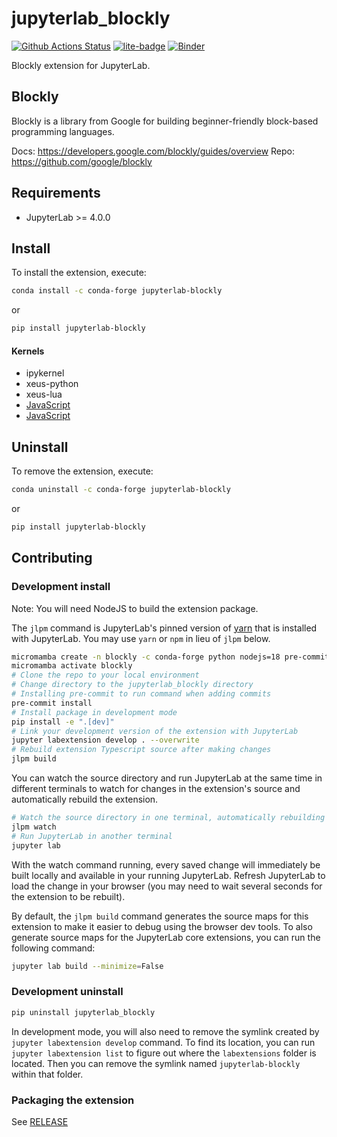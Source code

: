 # jupyterlab_blockly

[![Github Actions Status](https://github.com/QuantStack/jupyterlab-blockly/actions/workflows/build.yml/badge.svg)](https://github.com/quantstack/jupyterlab-blockly/actions/workflows/build.yml)
[![lite-badge](https://jupyterlite.rtfd.io/en/latest/_static/badge-launch.svg)](https://jupyterlab-blockly.readthedocs.io/en/latest/lite/lab/index.html?path=example.jpblockly)
[![Binder](https://mybinder.org/badge_logo.svg)](https://mybinder.org/v2/gh/quantstack/jupyterlab-blockly/main?urlpath=lab/tree/examples/example.jpblockly)


Blockly extension for JupyterLab.

## Blockly

Blockly is a library from Google for building beginner-friendly block-based programming languages.

Docs: https://developers.google.com/blockly/guides/overview
Repo: https://github.com/google/blockly

## Requirements

- JupyterLab >= 4.0.0

## Install

To install the extension, execute:

```bash
conda install -c conda-forge jupyterlab-blockly
```
or 
```bash
pip install jupyterlab-blockly
```

#### Kernels

- ipykernel
- xeus-python
- xeus-lua
- [JavaScript](https://github.com/n-riesco/ijavascript#installation)
- [JavaScript](https://github.com/yunabe/tslab)

## Uninstall

To remove the extension, execute:

```bash
conda uninstall -c conda-forge jupyterlab-blockly
```
or
```bash
pip install jupyterlab-blockly
```

## Contributing

### Development install

Note: You will need NodeJS to build the extension package.

The `jlpm` command is JupyterLab's pinned version of
[yarn](https://yarnpkg.com/) that is installed with JupyterLab. You may use
`yarn` or `npm` in lieu of `jlpm` below.

```bash
micromamba create -n blockly -c conda-forge python nodejs=18 pre-commit jupyterlab jupyter-packaging jupyterlab-language-pack-es-ES jupyterlab-language-pack-fr-FR ipykernel xeus-python xeus-lua
micromamba activate blockly
# Clone the repo to your local environment
# Change directory to the jupyterlab_blockly directory
# Installing pre-commit to run command when adding commits
pre-commit install
# Install package in development mode
pip install -e ".[dev]"
# Link your development version of the extension with JupyterLab
jupyter labextension develop . --overwrite
# Rebuild extension Typescript source after making changes
jlpm build
```

You can watch the source directory and run JupyterLab at the same time in different terminals to watch for changes in the extension's source and automatically rebuild the extension.

```bash
# Watch the source directory in one terminal, automatically rebuilding when needed
jlpm watch
# Run JupyterLab in another terminal
jupyter lab
```

With the watch command running, every saved change will immediately be built locally and available in your running JupyterLab. Refresh JupyterLab to load the change in your browser (you may need to wait several seconds for the extension to be rebuilt).

By default, the `jlpm build` command generates the source maps for this extension to make it easier to debug using the browser dev tools. To also generate source maps for the JupyterLab core extensions, you can run the following command:

```bash
jupyter lab build --minimize=False
```

### Development uninstall

```bash
pip uninstall jupyterlab_blockly
```

In development mode, you will also need to remove the symlink created by `jupyter labextension develop`
command. To find its location, you can run `jupyter labextension list` to figure out where the `labextensions`
folder is located. Then you can remove the symlink named `jupyterlab-blockly` within that folder.

### Packaging the extension

See [RELEASE](RELEASE.md)
